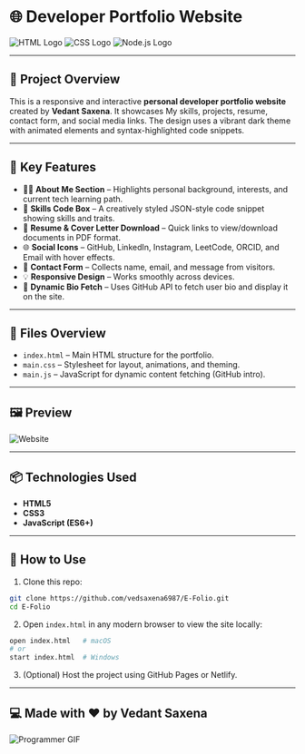 
# 🌐 Developer Portfolio Website

![HTML Logo](https://www.vectorlogo.zone/logos/w3_html5/w3_html5-ar21.svg)
![CSS Logo](https://www.vectorlogo.zone/logos/w3_css/w3_css-ar21.svg)
![Node.js Logo](https://www.vectorlogo.zone/logos/nodejs/nodejs-ar21.svg)

---

## 🚀 Project Overview

This is a responsive and interactive **personal developer portfolio website** created by **Vedant Saxena**. It showcases My skills, projects, resume, contact form, and social media links. The design uses a vibrant dark theme with animated elements and syntax-highlighted code snippets.

---

## 🧩 Key Features

- 🧑‍💻 **About Me Section** – Highlights personal background, interests, and current tech learning path.
- 🧠 **Skills Code Box** – A creatively styled JSON-style code snippet showing skills and traits.
- 📜 **Resume & Cover Letter Download** – Quick links to view/download documents in PDF format.
- 🌐 **Social Icons** – GitHub, LinkedIn, Instagram, LeetCode, ORCID, and Email with hover effects.
- 💬 **Contact Form** – Collects name, email, and message from visitors.
- 💡 **Responsive Design** – Works smoothly across devices.
- 🧠 **Dynamic Bio Fetch** – Uses GitHub API to fetch user bio and display it on the site.

---

## 💾 Files Overview

- `index.html` – Main HTML structure for the portfolio.
- `main.css` – Stylesheet for layout, animations, and theming.
- `main.js` – JavaScript for dynamic content fetching (GitHub intro).

---

## 🖼️ Preview

![Website](vedsaxena6987.github.io/E-Folio/)

---

## 📦 Technologies Used

- **HTML5**
- **CSS3**
- **JavaScript (ES6+)**


---

## 📄 How to Use

1. Clone this repo:

```bash
git clone https://github.com/vedsaxena6987/E-Folio.git
cd E-Folio
```

2. Open `index.html` in any modern browser to view the site locally:

```bash
open index.html   # macOS
# or
start index.html  # Windows
```

3. (Optional) Host the project using GitHub Pages or Netlify.

---

## 💻 Made with ♥️ by **Vedant Saxena**

![Programmer GIF](https://media.giphy.com/media/qgQUggAC3Pfv687qPC/giphy.gif)
